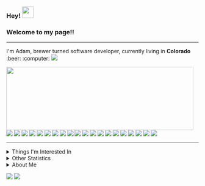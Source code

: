 ### Hey! <img src="https://emojis.slackmojis.com/emojis/images/1531849430/4246/blob-sunglasses.gif?1531849430" width="30"/>
### Welcome to my page!!

---

<p>
  I'm Adam, brewer turned software developer, currently living in <b>Colorado</b> 
  :beer: :computer: <img src="https://user-images.githubusercontent.com/116456652/232321543-0712613f-aa94-4301-b686-f473c734b2ff.png"
</p>
<p>
  <img align="left" width="490" height="165" src="https://github-readme-stats.vercel.app/api?username=aj-bailey&theme=radical&show_icons=true&hide_border=false&line_height=20&title_color=f69673&icon_color=1b93c9&show_owner=true"/>
  <img src="https://img.shields.io/badge/Ruby-CC342D?style=for-the-badge&logo=ruby&logoColor=white">
  <img src="https://img.shields.io/badge/Ruby_on_Rails-CC0000?style=for-the-badge&logo=ruby-on-rails&logoColor=white">
  <img src="https://img.shields.io/badge/PostgreSQL-316192?style=for-the-badge&logo=postgresql&logoColor=white">
  <img src="https://img.shields.io/badge/MySQL-00000F?style=for-the-badge&logo=mysql&logoColor=white">
  <img src="https://img.shields.io/badge/Heroku-430098?style=for-the-badge&logo=heroku&logoColor=white">
  <img src="https://img.shields.io/badge/Java-ED8B00?style=for-the-badge&logo=openjdk&logoColor=white">
  <img src="https://img.shields.io/badge/json-5E5C5C?style=for-the-badge&logo=json&logoColor=white">
  <img src="https://img.shields.io/badge/HTML5-E34F26?style=for-the-badge&logo=html5&logoColor=white">
  <img src="https://img.shields.io/badge/CSS3-1572B6?style=for-the-badge&logo=css3&logoColor=white">
  <img src="https://img.shields.io/badge/Bootstrap-563D7C?style=for-the-badge&logo=bootstrap&logoColor=white">
  <img src="https://img.shields.io/badge/Tailwind_CSS-38B2AC?style=for-the-badge&logo=tailwind-css&logoColor=white">
  <img src="https://img.shields.io/badge/Markdown-000000?style=for-the-badge&logo=markdown&logoColor=white">
  <img src="https://img.shields.io/badge/Heroku-430098?style=for-the-badge&logo=heroku&logoColor=white">
  <img src="https://img.shields.io/badge/Google%20Sheets-34A853?style=for-the-badge&logo=google-sheets&logoColor=white">
  <img src="https://img.shields.io/badge/Microsoft_Office-D83B01?style=for-the-badge&logo=microsoft-office&logoColor=white">
  <img src="https://img.shields.io/badge/Miro-F7C922?style=for-the-badge&logo=Miro&logoColor=050036">
  <img src="https://img.shields.io/badge/Obsidian-483699?style=for-the-badge&logo=Obsidian&logoColor=white">
  <img src="https://img.shields.io/badge/Trello-0052CC?style=for-the-badge&logo=trello&logoColor=white">
  <img src="https://img.shields.io/badge/GitHub-100000?style=for-the-badge&logo=github&logoColor=white">
  <img src="https://img.shields.io/badge/GIT-E44C30?style=for-the-badge&logo=git&logoColor=white"> 
</p>

---

<details>
  <summary>Things I'm Interested In</summary>
  <br>
  <p>
    <b><i>Learning</i></b>&emsp;
    <img src="https://img.shields.io/badge/Python-3776AB?style=for-the-badge&logo=python&logoColor=white">
    <img src="https://img.shields.io/badge/Docker-2CA5E0?style=for-the-badge&logo=docker&logoColor=white">
  </p>
  <p>
    <b><i>Interested In</i></b>&emsp;
    <img src="https://img.shields.io/badge/GraphQl-E10098?style=for-the-badge&logo=graphql&logoColor=white">
    <img src="https://img.shields.io/badge/JavaScript-323330?style=for-the-badge&logo=javascript&logoColor=F7DF1E">
    <img src="https://img.shields.io/badge/Amazon_AWS-FF9900?style=for-the-badge&logo=amazonaws&logoColor=white">
    <img src="https://img.shields.io/badge/Elixir-4B275F?style=for-the-badge&logo=elixir&logoColor=white">
  </p>
</details>

<details>
  <summary>Other Statistics</summary>
  <br>
  <p>
    <img width="490" height="165" src="https://github-profile-summary-cards.vercel.app/api/cards/profile-details?username=aj-bailey&theme=nord_bright">
    <img width="490" height="165" src="https://github-readme-activity-graph.cyclic.app/graph?username=aj-bailey&theme=github">
    <img width="490" height="165" src="https://github-readme-streak-stats.herokuapp.com/?user=aj-bailey&theme=onedark">
  </p>
</details>

<details>
  <summary>About Me</summary>
  <p>
    <p>
      🍻🚰 Computer Science student gone rogue into the world of Fermentation Science. Enveloped in brewery process optimization to make tasty beverages, finding my way back to programming by way of data analysis in the water treatment industry.
    </p>
    <p>
      💻 &emsp; Student at Turing School of Software and Design to fast-track my programming chops and set the course back towards software development
    </p>
    <p>
      🚲 &emsp; Setting PR's mountain biking my local trails
    </p>
    <p>
      🏔️ &emsp; Lover of winter and snowboarding
    </p>
    <p>
      🍺 &emsp; Honing my craft of brewing beer
    </p>
  </p>
</details>

<p>
  <img src="https://hits.seeyoufarm.com/api/count/incr/badge.svg?url=https%3A%2F%2Fgithub.com%2Faj-bailey1212%2Fhit-counter">
  <img src="http://views.whatilearened.today/views/github/aj-bailey/views.svg">
</p>
